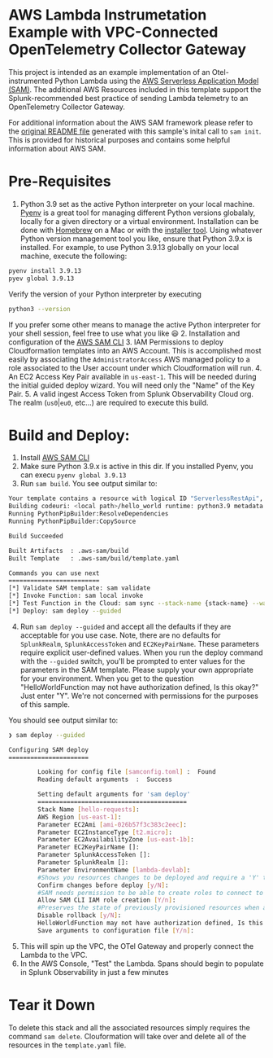 # AWS Lambda Instrumetation Example with VPC-Connected OpenTelemetry Collector Gateway
This project is intended as an example implementation of an Otel-instrumented Python Lambda using the [AWS Serverless Application Model (SAM)](https://aws.amazon.com/serverless/sam/).
The additional AWS Resources included in this template support the Splunk-recommended best practice of sending Lambda telemetry to an OpenTelemetry Collector Gateway.

For additional information about the AWS SAM framework please refer to the [original README file](./ORIGINAL_README.md) generated with this sample's inital call to `sam init`. This is provided for historical purposes and contains some helpful information about AWS SAM.

# Pre-Requisites
1. Python 3.9 set as the active Python interpreter on your local machine. [Pyenv](https://github.com/pyenv/pyenv) is a great tool for managing different Python versions globalaly, locally for a given directory or a virtual environment.  Installation can be done with [Homebrew](https://github.com/pyenv/pyenv#homebrew-in-macos) on a Mac or with the [installer tool](https://github.com/pyenv/pyenv-installer).  Using whatever Python version management tool you like, ensure that Python 3.9.x is installed.  For example, to use Python 3.9.13 globally on your local machine, execute the following:
 ```bash
pyenv install 3.9.13
pyev global 3.9.13
```
Verify the version of your Python interpreter by executing
```bash
python3 --version
```
If you prefer some other means to manage the active Python interpreter for your shell session, feel free to use what you like :smiley:
2. Installation and configuration of the [AWS SAM CLI](https://docs.aws.amazon.com/serverless-application-model/latest/developerguide/serverless-sam-cli-install.html)
3. IAM Permissions to deploy Cloudformation templates into an AWS Account. This is accomplished most easily by associating the `AdministratorAccess` AWS managed policy to a role associated to the User account under which Cloudformation will run.
4. An EC2 Access Key Pair available in `us-east-1`.  This will be needed during the initial guided deploy wizard. You will need only the "Name" of the Key Pair.
5. A valid ingest Access Token from Splunk Observability Cloud org.  The realm (`us0`|`eu0`, etc...) are required to execute this build. 

# Build and Deploy:
1. Install [AWS SAM CLI](https://docs.aws.amazon.com/serverless-application-model/latest/developerguide/serverless-sam-cli-install.html)
2. Make sure Python 3.9.x is active in this dir.  If you installed Pyenv, you can execu `pyenv global 3.9.13`
3. Run `sam build`.  You see output similar to:
```bash
Your template contains a resource with logical ID "ServerlessRestApi", which is a reserved logical ID in AWS SAM. It could result in unexpected behaviors and is not recommended.
Building codeuri: <local path>/hello_world runtime: python3.9 metadata: {} architecture: x86_64 functions: HelloWorldFunction
Running PythonPipBuilder:ResolveDependencies
Running PythonPipBuilder:CopySource

Build Succeeded

Built Artifacts  : .aws-sam/build
Built Template   : .aws-sam/build/template.yaml

Commands you can use next
=========================
[*] Validate SAM template: sam validate
[*] Invoke Function: sam local invoke
[*] Test Function in the Cloud: sam sync --stack-name {stack-name} --watch
[*] Deploy: sam deploy --guided
```
4. Run `sam deploy --guided` and accept all the defaults if they are acceptable for you use case. Note, there are no defaults for `SplunkRealm`, `SplunkAccessToken` and `EC2KeyPairName`.  These parameters require explicit user-defined values.  When you run the deploy command with the `--guided` switch, you'll be prompted to enter values for the parameters in the SAM template.  Please supply your own appropriate for your environment.  When you get to the question "HelloWorldFunction may not have authorization defined, Is this okay?" Just enter "Y".  We're not concerned with permissions for the purposes of this sample.

You should see output similar to:
```bash
❯ sam deploy --guided

Configuring SAM deploy
======================

        Looking for config file [samconfig.toml] :  Found
        Reading default arguments  :  Success

        Setting default arguments for 'sam deploy'
        =========================================
        Stack Name [hello-requests]: 
        AWS Region [us-east-1]: 
        Parameter EC2Ami [ami-026b57f3c383c2eec]: 
        Parameter EC2InstanceType [t2.micro]: 
        Parameter EC2AvailabilityZone [us-east-1b]: 
        Parameter EC2KeyPairName []: 
        Parameter SplunkAccessToken []: 
        Parameter SplunkRealm []: 
        Parameter EnvironmentName [lambda-devlab]: 
        #Shows you resources changes to be deployed and require a 'Y' to initiate deploy
        Confirm changes before deploy [y/N]: 
        #SAM needs permission to be able to create roles to connect to the resources in your template
        Allow SAM CLI IAM role creation [Y/n]: 
        #Preserves the state of previously provisioned resources when an operation fails
        Disable rollback [y/N]: 
        HelloWorldFunction may not have authorization defined, Is this okay? [y/N]: y
        Save arguments to configuration file [Y/n]: 
```
5. This will spin up the VPC, the OTel Gateway and properly connect the Lambda to the VPC.
6. In the AWS Console, "Test" the Lambda.  Spans should begin to populate in Splunk Observability in just a few minutes

# Tear it Down
To delete this stack and all the associated resources simply requires the command `sam delete`.  Clouformation will take over and delete all of the resources in the `template.yaml` file.  




